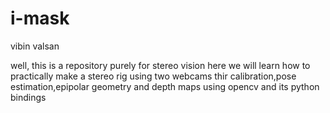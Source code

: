 i-mask
======
vibin valsan


well, this is a repository purely for stereo vision here we will learn how to practically make a stereo rig using two webcams thir calibration,pose estimation,epipolar geometry and depth maps using opencv and its python bindings 
